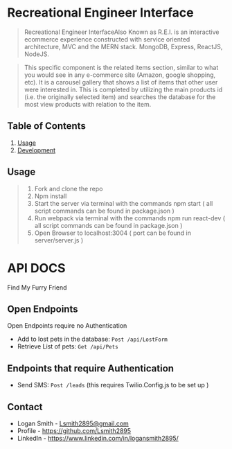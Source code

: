 # Recreational Engineer Interface

> Recreational Engineer InterfaceAlso Known as R.E.I. is an interactive ecommerce experience constructed with service oriented architecture, MVC and the MERN stack. MongoDB, Express, ReactJS, NodeJS.

> This specific component is the related items section, similar to what you would see in any e-commerce site (Amazon, google shopping, etc). It is a carousel gallery that shows a list of items that other user were interested in. This is completed by utilizing the main products id (i.e. the originally selected item) and searches the database for the most view products with relation to the item.


## Table of Contents

1. [Usage](#Usage)
1. [Development](#development)

## Usage

> 1. Fork and clone the repo 
> 2. Npm install
> 3. Start the server via terminal with the commands npm start    ( all script commands can be found in package.json ) 
> 4. Run webpack via terminal with the commands npm run react-dev ( all script commands can be found in package.json ) 
> 5. Open Browser to localhost:3004                               ( port can be found in server/server.js )

# API DOCS
Find My Furry Friend

## Open Endpoints
Open Endpoints require no Authentication

* Add to lost pets in the database: `Post /api/LostForm`
* Retrieve List of pets: `Get /api/Pets`

## Endpoints that require Authentication
* Send SMS: `Post /leads` (this requires Twilio.Config.js to be set up )

## Contact
- Logan Smith - Lsmith2895@gmail.com
- Profile     - https://github.com/Lsmith2895
- LinkedIn    - https://www.linkedin.com/in/logansmith2895/
